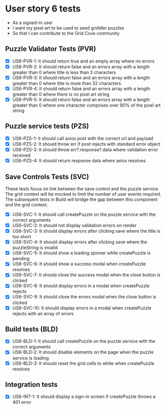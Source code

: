 # User story 6 tests

- As a signed-in user
- I want my pixel art to be used to seed griddler puzzles
- So that I can contribute to the Grid Cove community

## Puzzle Validator Tests (PVR)

- [x] US6-PVR-1: It should return true and an empty array where no errors
- [x] US6-PVR-2: It should return false and an errors array with a length greater than 0 where title is less than 3 characters
- [x] US6-PVR-3: It should return false and an errors array with a length greater than 0 where title is more than 32 characters
- [x] US6-PVR-4: It should return false and an errors array with a length greater than 0 where there is no pixel art string
- [x] US6-PVR-5: It should return false and an errors array with a length greater than 0 where one character comprises over 90% of the pixel art string

## Puzzle service tests (PZS)

- [x] US6-PZS-1: It should call axios post with the correct url and payload
- [x] US6-PZS-2: It should throw err if post rejects with standard error object
- [x] US6-PZS-3: It should throw err?.response?.data where validation error received
- [x] US6-PZS-4: It should return response data where axios resolves

## Save Controls Tests (SVC)

These tests focus on link between the save control and the puzzle service. The grid context will be mocked to limit the number of user events required. The subsequent tests in Build will bridge the gap between this component and the grid context.

- [x] US6-SVC-1: It should call createPuzzle on the puzzle service with the correct arguments
- [x] US6-SVC-2: It should not display validation errors on render
- [x] US6-SVC-3: It should display errors after clicking save where the title is too short
- [x] US6-SVC-4: It should display errors after clicking save where the puzzleString is invalid
- [x] US6-SVC-5: It should show a loading spinner while createPuzzle is pending
- [x] US6-SVC-6: It should show a success modal when createPuzzle resolves
- [x] US6-SVC-7: It should close the success modal when the close button is clicked
- [x] US6-SVC-8: It should display errors in a modal when createPuzzle rejects
- [x] US6-SVC-9: It should close the errors modal when the close button is clicked
- [x] US6-SVC-10: It should display errors in a modal when createPuzzle rejects with an array of errors

## Build tests (BLD)

- [x] US6-BLD-1: It should call createPuzzle on the puzzle service with the correct arguments
- [x] US6-BLD-2: It should disable elements on the page when the puzzle service is loading
- [x] US6-BLD-3: It should reset the grid cells to white when createPuzzle resolves

## Integration tests

- [x] US6-INT-1: It should display a sign-in screen if createPuzzle throws a 401 error
